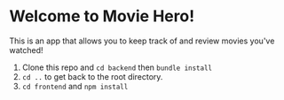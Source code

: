 # Welcome to Movie Hero! 

This is an app that allows you to keep track of and review movies you've watched! 


1. Clone this repo and `cd backend` then `bundle install` 
2. `cd ..` to get back to the root directory. 
3. `cd frontend` and `npm install` 

